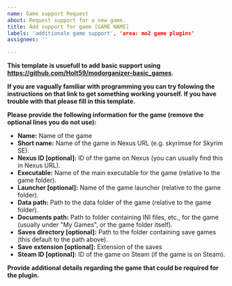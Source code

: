 ```yaml
---
name: Game support Request
about: Request support for a new game.
title: Add support for game [GAME NAME]
labels: 'additionale game support', 'area: mo2 game plugins'
assignees: ''

---
```


**This template is usuefull to add basic support using https://github.com/Holt59/modorganizer-basic_games.** 

**If you are vagually familiar with programming you can try folowing the instructions on that link to get something working yourself. If you have trouble with that please fill in this template.**

**Please provide the following information for the game (remove the optional lines you do not use):**

- **Name:** Name of the game
- **Short name:** Name of the game in Nexus URL (e.g. skyrimse for Skyrim SE).
- **Nexus ID [optional]:** ID of the game on Nexus (you can usually find this in Nexus URL).
- **Executable:** Name of the main executable for the game (relative to the game folder).
- **Launcher [optional]:** Name of the game launcher (relative to the game folder).
- **Data path:** Path to the data folder of the game (relative to the game folder).
- **Documents path:** Path to folder containing INI files, etc., for the game (usually under "My Games", or the game folder itself).
- **Saves directory [optional]:** Path to the folder containing save games (this default to the path above).
- **Save extension [optional]:** Extension of the saves
- **Steam ID [optional]:** ID of the game on Steam (if the game is on Steam).

**Provide additional details regarding the game that could be required for the plugin.**
